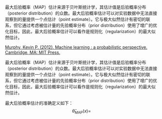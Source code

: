 最大后验概率（MAP）估计来源于贝叶斯统计学，其估计值是后验概率分布（posterior distribution）的众数。最大后验概率估计可以对实验数据中无法直接观察到的量提供一个点估计（point estimate）。它与极大似然估计有密切的联系，但它通过考虑被估计量的先验概率分布（prior distribution）使用了增广的优化目标，因此，最大后验概率估计可以看作是规则化（regularization）的最大似然估计。

[Murphy, Kevin P. (2012). Machine learning : a probabilistic perspective. Cambridge, MA: MIT Press.](https://www.jiqizhixin.com/graph/technologies/496f2bac-fafd-4c1f-83cc-5776e04065d3)

最大后验概率（MAP）估计来源于贝叶斯统计学，其估计值是后验概率分布（posterior distribution）的众数。最大后验概率估计可以对实验数据中无法直接观察到的量提供一个点估计（point estimate）。它与极大似然估计有密切的联系，但它通过考虑被估计量的先验概率分布（prior distribution）使用了增广的优化目标，因此，最大后验概率估计可以看作是规则化（regularization）的最大似然估计。

最大后验概率估计的准确定义如下：
$$
\hat \theta_{\text{MAP}}(x) = 
$$
